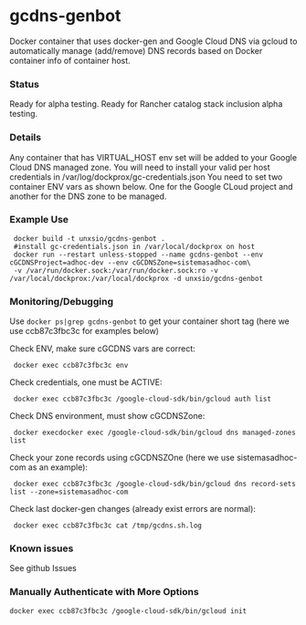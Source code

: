 # gcdns-genbot
Docker container that uses docker-gen and Google Cloud DNS via gcloud to automatically manage (add/remove) DNS records based on Docker container info of container host.

### Status
Ready for alpha testing.
Ready for Rancher catalog stack inclusion alpha testing.

### Details
Any container that has VIRTUAL_HOST env set will be added to your Google Cloud DNS managed zone.
You will need to install your valid per host credentials in /var/log/dockprox/gc-credentials.json
You need to set two container ENV vars as shown below. One for the Google CLoud project and another for the DNS zone
to be managed.

### Example Use
     docker build -t unxsio/gcdns-genbot .
     #install gc-credentials.json in /var/local/dockprox on host
     docker run --restart unless-stopped --name gcdns-genbot --env cGCDNSProject=adhoc-dev --env cGCDNSZone=sistemasadhoc-com\
     -v /var/run/docker.sock:/var/run/docker.sock:ro -v /var/local/dockprox:/var/local/dockprox -d unxsio/gcdns-genbot

### Monitoring/Debugging
Use `docker ps|grep gcdns-genbot` to get your container short tag (here we use ccb87c3fbc3c for examples below)

Check ENV, make sure cGCDNS vars are correct:

     docker exec ccb87c3fbc3c env
     
Check credentials, one must be ACTIVE:

     docker exec ccb87c3fbc3c /google-cloud-sdk/bin/gcloud auth list

Check DNS environment, must show cGCDNSZone:

     docker execdocker exec /google-cloud-sdk/bin/gcloud dns managed-zones list

Check your zone records using cGCDNSZOne (here we use sistemasadhoc-com as an example):

     docker exec ccb87c3fbc3c /google-cloud-sdk/bin/gcloud dns record-sets list --zone=sistemasadhoc-com

Check last docker-gen changes (already exist errors are normal):

     docker exec ccb87c3fbc3c cat /tmp/gcdns.sh.log
     
### Known issues
See github Issues

### Manually Authenticate with More Options

    docker exec ccb87c3fbc3c /google-cloud-sdk/bin/gcloud init
